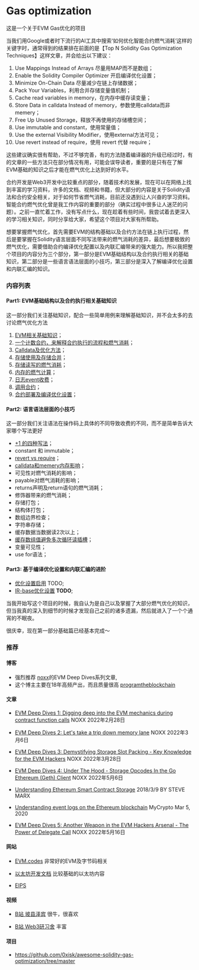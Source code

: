 # Gas optimization

这是一个关于EVM Gas优化的项目

当我们用Google或者时下流行的AI工具中搜索‘如何优化智能合约燃气消耗’这样的关键字时，通常得到的结果排在前面的是【Top N Solidity Gas Optimization Techniques】这样文章，并会给出以下建议：
1. Use Mappings Instead of Arrays 尽量用MAP而不是数组；
2. Enable the Solidity Compiler Optimizer 开启编译优化设置；
3. Minimize On-Chain Data 尽量减少在链上存储数据；
4. Pack Your Variables，利用合并存储变量值机制；
5. Cache read variables in memory，在内存中缓存读变量；
6. Store Data in calldata Instead of memory，参数使用calldata而非memery；
7. Free Up Unused Storage，释放不再使用的存储槽空间；
8. Use immutable and constant，使用常量值；
9. Use the external Visibility Modifier，使用external方法可见；
10. Use revert instead of require，使用 revert 代替 require；

这些建议确实很有帮助，不过不够完善，有的方法随着编译器的升级已经过时，有的文章的一些方法只在部分情况有用，可能会误导读者，重要的是只有在了解EVM基础的知识之后才能在燃气优化上达到好的水平。

合约开发是Web3开发中比较重点的部分，随着技术的发展，现在可以在网络上找到丰富的学习资料，许多的文档、视频和书籍，但大部分的内容是关于Solidity语法和合约安全相关，对于如何节省燃气消耗，目前还没遇到让人兴奋的学习资料。智能合约燃气优化曾是我工作内容的重要的部分（确实过程中很多让人迷茫的问题）。之前一直忙着工作，没有写点什么，现在趁着有些时间，我尝试着去更深入的学习相关知识，同时分享给大家，希望这个项目对大家有所帮助。

想要掌握燃气优化，首先需要EVM的结构基础以及合约方法在链上执行过程，然后是要掌握在Solidity语言层面不同写法带来的燃气消耗的差异，最后想要极致的燃气优化，需要借助合约编译优化配置以及内联汇编带来的强大能力。所以我把整个项目的内容分为三个部分，第一部分是EVM基础结构以及合约执行相关的基础知识，第二部分是一些语言语法层面的小技巧，第三部分是深入了解编译优化设置和内联汇编的知识。

### 内容列表

#### Part1: EVM基础结构以及合约执行相关基础知识

这一部分我们关注基础知识，配合一些简单用例来理解基础知识，并不会太多的去讨论燃气优化方法

1. [EVM相关基础知识](docs/Case_000.MD)；
2. [一个计数合约，来解释合约执行的流程和燃气消耗](docs/Case_001.MD)；
3. [Calldata及优化方法](docs/Case_002.MD)；
4. [存储使用及存储合并](docs/Case_003.MD)；
5. [存储读写的燃气消耗](docs/Case_004.MD)；
6. [内存的燃气计算](docs/Case_005.MD)；
7. [日志event收费](docs/Case_006.MD)；
8. [调用合约](docs/Case_007.MD)；
9. [合约部署及编译优化设置](docs/Case_008.MD)；

#### Part2: 语言语法层面的小技巧

这一部分我们关注语法在操作码上具体的不同导致收费的不同，而不是简单告诉大家哪个写法更好

- [+1 的四种写法](docs/Case_101.MD)；
- constant 和 immutable；
- [revert vs require](docs/Case_102.MD)；
- [calldata和memery内存影响](docs/Case_103.MD)；
- 可见性对燃气消耗的影响；
- payable对燃气消耗的影响；
- returns声明及return语句的燃气消耗；
- 修饰器带来的燃气消耗；
- 存储打包；
- 结构体打包；
- 数组边界检查；
- 字符串存储；
- 缓存数据当数据读2次以上；
- [缓存数组值避免多次循环读插槽](docs/Case_109.MD)；
- 变量可见性；
- use for语法；

#### Part3: 基于编译优化设置和内联汇编的进阶
- [优化设置启用]() TODO;
- [IR-base优化设置]() __TODO__;

当我开始写这个项目的时候，我自认为是自己以及掌握了大部分燃气优化的知识，但当我真的深入到细节的时候才发现自己之前的诸多遗漏，然后就进入了一个个通宵的不眠夜。

很庆幸，现在第一部分基础篇已经基本完成～

### 推荐

#### 博客
- 强烈推荐 [noxx](https://noxx.substack.com/)的EVM Deep Dives系列文章,
- 这个博主主要在18年高频产出，而且质量很高 [programtheblockchain](https://programtheblockchain.com/posts/)

#### 文章
- [EVM Deep Dives 1: Digging deep into the EVM mechanics during contract function calls](https://noxx.substack.com/p/evm-deep-dives-the-path-to-shadowy) 
NOXX 2022年2月28日

- [EVM Deep Dives 2: Let's take a trip down memory lane](https://noxx.substack.com/p/evm-deep-dives-the-path-to-shadowy-d6b?s=r)
NOXX 2022年3月6日

- [EVM Deep Dives 3: Demystifying Storage Slot Packing - Key Knowledge for the EVM Hackers](https://noxx.substack.com/p/evm-deep-dives-the-path-to-shadowy-3ea?s=r)
NOXX 2022年3月28日

- [EVM Deep Dives 4: Under The Hood - Storage Opcodes In the Go Ethereum (Geth) Client](https://noxx.substack.com/p/evm-deep-dives-the-path-to-shadowy-5a5?s=r)
NOXX 2022年5月6日

- [Understanding Ethereum Smart Contract Storage](https://programtheblockchain.com/posts/2018/03/09/understanding-ethereum-smart-contract-storage/)
2018/3/9 BY STEVE MARX

- [Understanding event logs on the Ethereum blockchain](https://medium.com/mycrypto/understanding-event-logs-on-the-ethereum-blockchain-f4ae7ba50378) MyCrypto Mar 5, 2020

- [EVM Deep Dives 5: Another Weapon in the EVM Hackers Arsenal - The Power of Delegate Call](https://noxx.substack.com/p/evm-deep-dives-the-path-to-shadowy-a5f)
NOXX 2022年5月16日

#### 网站
- [EVM.codes](https://www.evm.codes/) 非常好的EVM及字节码相关

- [以太坊开发文档](https://ethereum.org/zh/developers/docs/) 比较基础的以太坊内容

- [EIPS](https://eips.ethereum.org/all) 
#### 视频
- [B站 坡县泽宾](https://space.bilibili.com/2112923943/channel/collectiondetail?sid=1538140) 很牛，很喜欢

- [B站 Web3研习舍](https://www.bilibili.com/video/BV174421c79R?p=29&vd_source=db54ffa9ac6ff13a5d5eb108632bd192) 丰富

#### 项目
- https://github.com/0xisk/awesome-solidity-gas-optimization/tree/master


